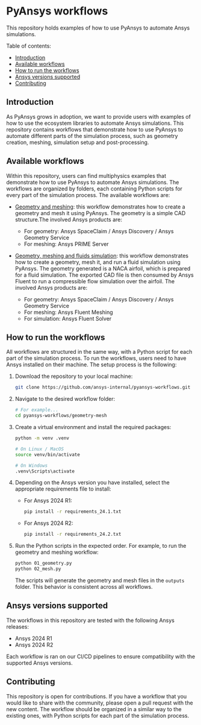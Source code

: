# PyAnsys workflows

This repository holds examples of how to use PyAnsys to automate Ansys simulations.

Table of contents:
- [Introduction](#introduction)
- [Available workflows](#available-workflows)
- [How to run the workflows](#how-to-run-the-workflows)
- [Ansys versions supported](#ansys-versions-supported)
- [Contributing](#contributing)

## Introduction

As PyAnsys grows in adoption, we want to provide users with examples of how to use the ecosystem libraries
to automate Ansys simulations. This repository contains workflows that demonstrate how to use PyAnsys to
automate different parts of the simulation process, such as geometry creation, meshing, simulation setup and post-processing.

## Available workflows

Within this repository, users can find multiphysics examples that demonstrate how to use PyAnsys
to automate Ansys simulations. The workflows are organized by folders, each containing Python scripts
for every part of the simulation process. The available workflows are:

- [Geometry and meshing](./geometry-mesh): this workflow demonstrates how to create a geometry and mesh
  it using PyAnsys. The geometry is a simple CAD structure.The involved Ansys products are:
    - For geometry: Ansys SpaceClaim / Ansys Discovery / Ansys Geometry Service
    - For meshing: Ansys PRIME Server

- [Geometry, meshing and fluids simulation](./geometry-mesh-fluent): this workflow demonstrates how to
  create a geometry, mesh it, and run a fluid simulation using PyAnsys. The geometry generated is a NACA
  airfoil, which is prepared for a fluid simulation. The exported CAD file is then consumed by Ansys Fluent
  to run a compressible flow simulation over the airfoil. The involved Ansys products are:
    - For geometry: Ansys SpaceClaim / Ansys Discovery / Ansys Geometry Service
    - For meshing: Ansys Fluent Meshing
    - For simulation: Ansys Fluent Solver

## How to run the workflows

All workflows are structured in the same way, with a Python script for each part of the simulation process.
To run the workflows, users need to have Ansys installed on their machine. The setup process is the following:

1. Download the repository to your local machine:
    ```bash
    git clone https://github.com/ansys-internal/pyansys-workflows.git
    ```

2. Navigate to the desired workflow folder:
    ```bash
    # For example...
    cd pyansys-workflows/geometry-mesh
    ```

3. Create a virtual environment and install the required packages:
    ```bash
    python -m venv .venv

    # On Linux / MacOS
    source venv/bin/activate

    # On Windows
    .venv\Scripts\activate
    ```

4. Depending on the Ansys version you have installed, select the appropriate requirements file to install:
    - For Ansys 2024 R1:
        ```bash
        pip install -r requirements_24.1.txt
        ```

    - For Ansys 2024 R2:
        ```bash
        pip install -r requirements_24.2.txt
        ```

5. Run the Python scripts in the expected order. For example, to run the geometry and meshing workflow:
    ```bash
    python 01_geometry.py
    python 02_mesh.py
    ```

    The scripts will generate the geometry and mesh files in the `outputs` folder. This behavior is consistent
    across all workflows.

## Ansys versions supported

The workflows in this repository are tested with the following Ansys releases:

- Ansys 2024 R1
- Ansys 2024 R2

Each workflow is ran on our CI/CD pipelines to ensure compatibility with the supported Ansys versions.

## Contributing

This repository is open for contributions. If you have a workflow that you would like to share with the community,
please open a pull request with the new content. The workflow should be organized in a similar way to the existing
ones, with Python scripts for each part of the simulation process.
